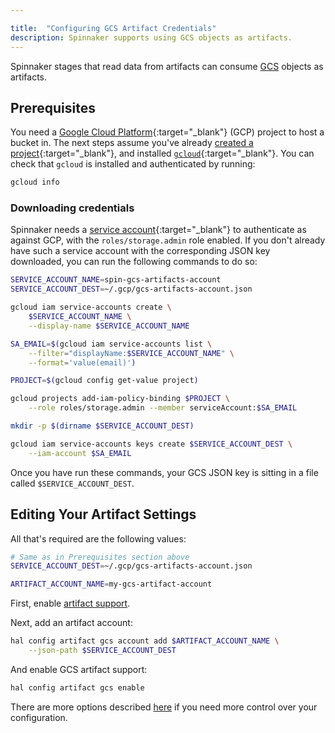 ```yaml
---

title:  "Configuring GCS Artifact Credentials"
description: Spinnaker supports using GCS objects as artifacts.
---
```


Spinnaker stages that read data from artifacts can consume
[GCS](https://cloud.google.com/storage/) objects as artifacts.

## Prerequisites

You need a [Google Cloud Platform](https://cloud.google.com/){:target="\_blank"}
(GCP) project to host a bucket in. The next steps assume you've already [created a
project](https://cloud.google.com/resource-manager/docs/creating-managing-projects){:target="\_blank"},
and installed [`gcloud`](https://cloud.google.com/sdk/downloads){:target="\_blank"}.
You can check that `gcloud` is installed and authenticated by running:

```bash
gcloud info
```

### Downloading credentials

Spinnaker needs a [service
account](https://cloud.google.com/compute/docs/access/service-accounts){:target="\_blank"}
to authenticate as against GCP, with the `roles/storage.admin` role enabled. If
you don't already have such a service account with the corresponding JSON key
downloaded, you can run the following commands to do so:

```bash
SERVICE_ACCOUNT_NAME=spin-gcs-artifacts-account
SERVICE_ACCOUNT_DEST=~/.gcp/gcs-artifacts-account.json

gcloud iam service-accounts create \
    $SERVICE_ACCOUNT_NAME \
    --display-name $SERVICE_ACCOUNT_NAME

SA_EMAIL=$(gcloud iam service-accounts list \
    --filter="displayName:$SERVICE_ACCOUNT_NAME" \
    --format='value(email)')

PROJECT=$(gcloud config get-value project)

gcloud projects add-iam-policy-binding $PROJECT \
    --role roles/storage.admin --member serviceAccount:$SA_EMAIL

mkdir -p $(dirname $SERVICE_ACCOUNT_DEST)

gcloud iam service-accounts keys create $SERVICE_ACCOUNT_DEST \
    --iam-account $SA_EMAIL
```

Once you have run these commands, your GCS JSON key is sitting in a file
called `$SERVICE_ACCOUNT_DEST`.

## Editing Your Artifact Settings

All that's required are the following values:

```bash
# Same as in Prerequisites section above
SERVICE_ACCOUNT_DEST=~/.gcp/gcs-artifacts-account.json

ARTIFACT_ACCOUNT_NAME=my-gcs-artifact-account
```

First, enable [artifact support](/reference/artifacts-with-artifactsrewrite//#enabling-artifact-support).

Next, add an artifact account:

```bash
hal config artifact gcs account add $ARTIFACT_ACCOUNT_NAME \
    --json-path $SERVICE_ACCOUNT_DEST
```

And enable GCS artifact support:

```bash
hal config artifact gcs enable
```

There are more options described
[here](/reference/halyard/commands#hal-config-artifact-gcs-account-edit)
if you need more control over your configuration.
